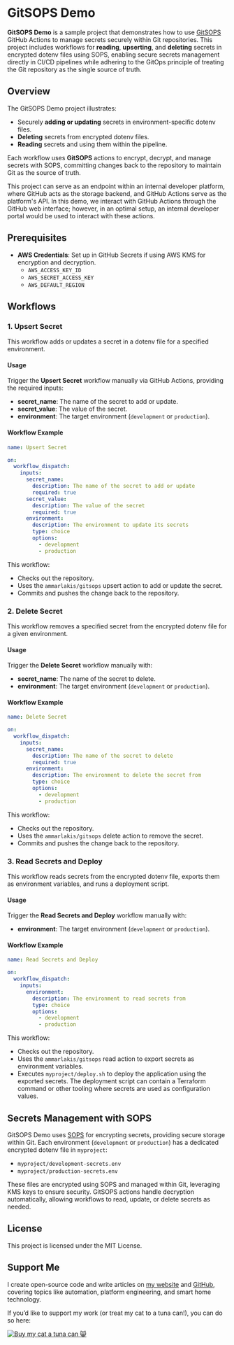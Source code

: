 # GitSOPS Demo

**GitSOPS Demo** is a sample project that demonstrates how to use [GitSOPS](https://github.com/ammarlakis/gitsops) GitHub Actions to manage secrets securely within Git repositories. This project includes workflows for **reading**, **upserting**, and **deleting** secrets in encrypted dotenv files using SOPS, enabling secure secrets management directly in CI/CD pipelines while adhering to the GitOps principle of treating the Git repository as the single source of truth.

## Overview

The GitSOPS Demo project illustrates:
- Securely **adding or updating** secrets in environment-specific dotenv files.
- **Deleting** secrets from encrypted dotenv files.
- **Reading** secrets and using them within the pipeline.

Each workflow uses **GitSOPS** actions to encrypt, decrypt, and manage secrets with SOPS, committing changes back to the repository to maintain Git as the source of truth.

This project can serve as an endpoint within an internal developer platform, where GitHub acts as the storage backend, and GitHub Actions serve as the platform's API. In this demo, we interact with GitHub Actions through the GitHub web interface; however, in an optimal setup, an internal developer portal would be used to interact with these actions.

## Prerequisites

- **AWS Credentials**: Set up in GitHub Secrets if using AWS KMS for encryption and decryption.
  - `AWS_ACCESS_KEY_ID`
  - `AWS_SECRET_ACCESS_KEY`
  - `AWS_DEFAULT_REGION`

## Workflows

### 1. Upsert Secret

This workflow adds or updates a secret in a dotenv file for a specified environment.

#### Usage
Trigger the **Upsert Secret** workflow manually via GitHub Actions, providing the required inputs:
- **secret_name**: The name of the secret to add or update.
- **secret_value**: The value of the secret.
- **environment**: The target environment (`development` or `production`).

#### Workflow Example

```yaml
name: Upsert Secret

on:
  workflow_dispatch:
    inputs:
      secret_name:
        description: The name of the secret to add or update
        required: true
      secret_value:
        description: The value of the secret
        required: true
      environment:
        description: The environment to update its secrets
        type: choice
        options:
          - development
          - production
```

This workflow:
- Checks out the repository.
- Uses the `ammarlakis/gitsops` upsert action to add or update the secret.
- Commits and pushes the change back to the repository.

### 2. Delete Secret

This workflow removes a specified secret from the encrypted dotenv file for a given environment.

#### Usage
Trigger the **Delete Secret** workflow manually with:
- **secret_name**: The name of the secret to delete.
- **environment**: The target environment (`development` or `production`).

#### Workflow Example

```yaml
name: Delete Secret

on:
  workflow_dispatch:
    inputs:
      secret_name:
        description: The name of the secret to delete
        required: true
      environment:
        description: The environment to delete the secret from
        type: choice
        options:
          - development
          - production
```

This workflow:
- Checks out the repository.
- Uses the `ammarlakis/gitsops` delete action to remove the secret.
- Commits and pushes the change back to the repository.

### 3. Read Secrets and Deploy

This workflow reads secrets from the encrypted dotenv file, exports them as environment variables, and runs a deployment script.

#### Usage
Trigger the **Read Secrets and Deploy** workflow manually with:
- **environment**: The target environment (`development` or `production`).

#### Workflow Example

```yaml
name: Read Secrets and Deploy

on:
  workflow_dispatch:
    inputs:
      environment:
        description: The environment to read secrets from
        type: choice
        options:
          - development
          - production
```

This workflow:
- Checks out the repository.
- Uses the `ammarlakis/gitsops` read action to export secrets as environment variables.
- Executes `myproject/deploy.sh` to deploy the application using the exported secrets. The deployment script can contain a Terraform command or other tooling where secrets are used as configuration values.

## Secrets Management with SOPS

GitSOPS Demo uses [SOPS](https://github.com/mozilla/sops) for encrypting secrets, providing secure storage within Git. Each environment (`development` or `production`) has a dedicated encrypted dotenv file in `myproject`:
- `myproject/development-secrets.env`
- `myproject/production-secrets.env`

These files are encrypted using SOPS and managed within Git, leveraging KMS keys to ensure security. GitSOPS actions handle decryption automatically, allowing workflows to read, update, or delete secrets as needed.

## License

This project is licensed under the MIT License.

## Support Me

I create open-source code and write articles on [my website](https://ammarlakis.com) and [GitHub](https://github.com/ammarlakis), covering topics like automation, platform engineering, and smart home technology.

If you’d like to support my work (or treat my cat to a tuna can!), you can do so here:

[![Buy my cat a tuna can 😸](https://img.buymeacoffee.com/button-api/?text=Buy%20my%20cat%20a%20tuna%20can&emoji=%F0%9F%98%B8&slug=ammarlakis&button_colour=FFDD00&font_colour=000000&font_family=Cookie&outline_colour=000000&coffee_colour=ffffff)](https://www.buymeacoffee.com/ammarlakis)

